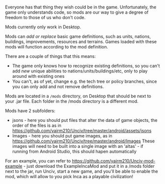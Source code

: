 Everyone has that thing they wish could be in the game.
Unfortunately, the game only understands code, so mods are our way to give a degree of freedom to those of us who don't code.

Mods currently only work in Desktop.

Mods can *add or replace* basic game definitions, such as units, nations, buildings, improvements, resources and terrains.
Games loaded with these mods will function according to the mod definition.

There are a couple of things that this means:
- The game only knows how to recognize existing definitions, so you can't add *new* unique abilities to nations/units/buildings/etc, only to play around with existing ones
- You can't, as of yet, change e.g. the tech tree or policy branches, since you can only add and not remove definitions.

Mods are located in a `/mods` directory, on Desktop that should be next to your .jar file.
Each folder in the /mods directory is a different mod.

Mods have 2 subfolders:
- jsons - here you should put files that alter the data of game objects, the order of the files is as in https://github.com/yairm210/Unciv/tree/master/android/assets/jsons
- Images - here you should put game images, as in https://github.com/yairm210/Unciv/tree/master/android/Images
These images will need to be built into a single image with an 'altas' - if running from Android Studio, this should hapen automatically

For an example, you can refer to https://github.com/yairm210/Unciv-mod-example - just download the ExampleIncaMod and put it in a /mods folder next to the jar, run Unciv, start a new game, and you'll be able to enable the mod, which will allow to you pick Inca as a playable civilization!